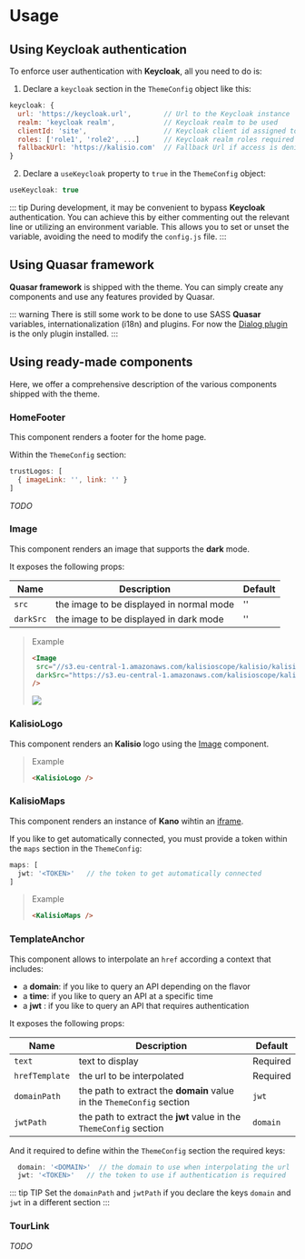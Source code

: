 # Usage

## Using Keycloak authentication

To enforce user authentication with **Keycloak**, all you need to do is:

1. Declare a `keycloak` section in the `ThemeConfig` object like this:

```js
keycloak: {
  url: 'https://keycloak.url',        // Url to the Keycloak instance
  realm: 'keycloak realm',            // Keycloak realm to be used
  clientId: 'site',                   // Keycloak client id assigned to your site
  roles: ['role1', 'role2', ...]      // Keycloak realm roles required to acceqq the site
  fallbackUrl: 'https://kalisio.com'  // Fallback Url if access is denied
}
```

2. Declare a `useKeycloak` property to `true` in the `ThemeConfig` object:

```js
useKeycloak: true
```

::: tip
During development, it may be convenient to bypass **Keycloak** authentication. You can achieve this by either commenting out the relevant line or utilizing an environment variable. This allows you to set or unset the variable, avoiding the need to modify the `config.js` file.
:::

## Using Quasar framework

**Quasar framework** is shipped with the theme. You can simply create any components and use any features provided by Quasar. 

::: warning
There is still some work to be done to use SASS **Quasar** variables, internationalization (i18n) and plugins. For now the [Dialog plugin](https://quasar.dev/quasar-plugins/dialog/) is the only plugin installed.
:::

## Using ready-made components

Here, we offer a comprehensive description of the various components shipped with the theme.

### HomeFooter

This component renders a footer for the home page.

Within the `ThemeConfig` section:

```js
trustLogos: [
  { imageLink: '', link: '' }
]
```

_TODO_

### Image

This component renders an image that supports the **dark** mode.

It exposes the following props:

| Name | Description | Default |
|---|---|---|
| `src` | the image to be displayed in normal mode | '' |
| `darkSrc` | the image to be displayed in dark mode | '' |

> Example
> ```md
> <Image 
>  src="//s3.eu-central-1.amazonaws.com/kalisioscope/kalisio/kalisio-logo-black-256x84.png"
>  darkSrc="https://s3.eu-central-1.amazonaws.com/kalisioscope/kalisio/kalisio-logo-white-256x84.png"
> />
> ```
>
> <Image 
>  src="//s3.eu-central-1.amazonaws.com/kalisioscope/kalisio/kalisio-logo-black-256x84.png"
>  darkSrc="https://s3.eu-central-1.amazonaws.com/kalisioscope/kalisio/kalisio-logo-white-256x84.png"
> />

### KalisioLogo

This component renders an **Kalisio** logo using the [Image](./usage.md#image) component.

> Example
> ```md
> <KalisioLogo />
> ```
>
> <KalisioLogo />

### KalisioMaps

This component renders an instance of **Kano** wihtin an [iframe](https://developer.mozilla.org/en-US/docs/Web/HTML/Element/iframe).

If you like to get automatically connected, you must provide a token within the `maps` section in the `ThemeConfig`:

```js
maps: [
  jwt: '<TOKEN>'   // the token to get automatically connected
]
```

> Example
> ```md
> <KalisioMaps />
> ```
>
> <KalisioMaps />

### TemplateAnchor

This component allows to interpolate an `href` according a context that includes:
* a **domain**: if you like to query an API depending on the flavor
* a **time**: if you like to query an API at a specific time
* a **jwt** : if you like to query an API that requires authentication

It exposes the following props:

| Name | Description | Default |
|---|---|---|
| `text` | text to display | Required |
| `hrefTemplate` | the url to be interpolated | Required |
| `domainPath`| the path to extract the **domain** value in the `ThemeConfig` section | `jwt`|
| `jwtPath`| the path to extract the **jwt** value in the `ThemeConfig` section | `domain`|

And it required to define within the `ThemeConfig` section the required keys:

```js
  domain: '<DOMAIN>'  // the domain to use when interpolating the url
  jwt: '<TOKEN>'   // the token to use if authentication is required
```

::: tip TIP
Set the `domainPath` and `jwtPath` if you declare the keys `domain` and `jwt` in a different section
:::

### TourLink

_TODO_